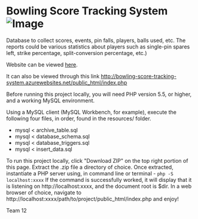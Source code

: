 # Bowling Score Tracking System ![Image](https://travis-ci.com/robert-vo/Bowling-Score-Tracking-System.svg?token=MDyyKNy4sp8cUiysL5c6&branch=master)

Database to collect scores, events, pin falls, players, balls used, etc. The reports could be various statistics about players such as single-pin spares left, strike percentage, split-conversion percentage, etc.)

Website can be viewed [here](http://bowling-score-tracking-system.azurewebsites.net/public_html/index.php).

It can also be viewed through this link http://bowling-score-tracking-system.azurewebsites.net/public_html/index.php

Before running this project locally, you will need PHP version 5.5, or higher, and a working MySQL environment. 

Using a MySQL client (MySQL Workbench, for example), execute the following four files, in order, found in the resources/ folder.
* mysql < archive_table.sql
* mysql < database_schema.sql
* mysql < database_triggers.sql
* mysql < insert_data.sql


To run this project locally, click "Download ZIP" on the top right portion of this page. Extract the .zip file a directory of choice. Once extracted, instantiate a PHP server using, in command line or terminal - 
` php -S localhost:xxxx `
If the command is successfully worked, it will display that it is listening on http://localhost:xxxx, and the document root is $dir. In a web browser of choice, navigate to http://localhost:xxxx/path/to/project/public_html/index.php and enjoy!

Team 12
